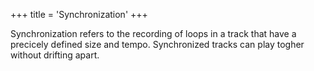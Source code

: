 +++
title = 'Synchronization'
+++

Synchronization refers to the recording of loops in a track that have a precicely defined size and tempo.  Synchronized tracks can play togher without drifting apart.

